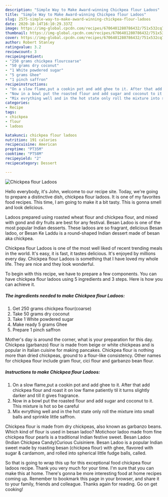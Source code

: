 ```yaml
---
description: "Simple Way to Make Award-winning Chickpea flour Ladoos"
title: "Simple Way to Make Award-winning Chickpea flour Ladoos"
slug: 2575-simple-way-to-make-award-winning-chickpea-flour-ladoos
date: 2020-10-14T16:10:29.337Z
image: https://img-global.cpcdn.com/recipes/6706401280786432/751x532cq70/chickpea-flour-ladoos-recipe-main-photo.jpg
thumbnail: https://img-global.cpcdn.com/recipes/6706401280786432/751x532cq70/chickpea-flour-ladoos-recipe-main-photo.jpg
cover: https://img-global.cpcdn.com/recipes/6706401280786432/751x532cq70/chickpea-flour-ladoos-recipe-main-photo.jpg
author: Robert Stanley
ratingvalue: 3.2
reviewcount: 3
recipeingredient:
- "250 grams chickpea flourcoarse"
- "50 grams dry coconut"
- "1 White powdered sugar"
- "5 grams Ghee"
- "1 pinch saffron"
recipeinstructions:
- "On a slow flame,put a cookin pot and add ghee to it. After that add chickpea flour and roast it on low flame patiently til it turns slightly darker and till it gives fragrance."
- "Now in a bowl put the roasted flour and add sugar and coconut to it. This mixture is hot so be careful"
- "Mix evrything well and in the hot state only roll the mixture into small balls and sprinkle little saffron."
categories:
- Recipe
tags:
- chickpea
- flour
- ladoos

katakunci: chickpea flour ladoos 
nutrition: 191 calories
recipecuisine: American
preptime: "PT35M"
cooktime: "PT58M"
recipeyield: "2"
recipecategory: Dessert

---
```



![Chickpea flour Ladoos](https://img-global.cpcdn.com/recipes/6706401280786432/751x532cq70/chickpea-flour-ladoos-recipe-main-photo.jpg)

Hello everybody, it's John, welcome to our recipe site. Today, we're going to prepare a distinctive dish, chickpea flour ladoos. It is one of my favorites food recipes. This time, I am going to make it a bit tasty. This is gonna smell and look delicious.

Ladoos prepared using roasted wheat flour and chickpea flour, and mixed with gond and dry fruits are best for any festival. Besan Ladoo is one of the most popular Indian desserts. These ladoos are so fragrant, delicious Besan ladoo, or Besan Ke Laddu is a round-shaped Indian dessert made of besan aka chickpea.

Chickpea flour Ladoos is one of the most well liked of recent trending meals in the world. It's easy, it is fast, it tastes delicious. It's enjoyed by millions every day. Chickpea flour Ladoos is something that I have loved my whole life. They are nice and they look wonderful.


To begin with this recipe, we have to prepare a few components. You can have chickpea flour ladoos using 5 ingredients and 3 steps. Here is how you can achieve it.

<!--inarticleads1-->

##### The ingredients needed to make Chickpea flour Ladoos:

1. Get 250 grams chickpea flour(coarse)
1. Take 50 grams dry coconut
1. Take 1 White powdered sugar
1. Make ready 5 grams Ghee
1. Prepare 1 pinch saffron


Mother&#39;s day is around the corner, what is your preparation for this day. Chickpea (garbanzo) flour is made from beige or white chickpeas and is popular in Italian cuisine for making pancakes. Chickpea flour is nothing more than dried chickpeas, ground to a flour-like consistency. Other names for chickpea flour include gram flour, cici flour and garbanzo bean flour. 

<!--inarticleads2-->

##### Instructions to make Chickpea flour Ladoos:

1. On a slow flame,put a cookin pot and add ghee to it. After that add chickpea flour and roast it on low flame patiently til it turns slightly darker and till it gives fragrance.
1. Now in a bowl put the roasted flour and add sugar and coconut to it. This mixture is hot so be careful
1. Mix evrything well and in the hot state only roll the mixture into small balls and sprinkle little saffron.


Chickpea flour is made from dry chickpeas, also known as garbanzo beans. Which kind of flour is used in besan ladoo? Motichoor ladoo made from fine chickpea flour pearls is a traditional Indian festive sweet. Besan Ladoo (Indian Chickpea Candy)Curious Cuisiniere. Besan Ladoo is a popular Indian sweet made by roasting besan (chickpea flour) with ghee, flavored with sugar &amp; cardamom, and rolled into spherical little fudge balls, called. 

So that is going to wrap this up for this exceptional food chickpea flour ladoos recipe. Thank you very much for your time. I'm sure that you can make this at home. There's gonna be more interesting food at home recipes coming up. Remember to bookmark this page in your browser, and share it to your family, friends and colleague. Thanks again for reading. Go on get cooking!
